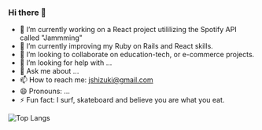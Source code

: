 ### Hi there 👋

- 🔭 I’m currently working on a React project utililizing the Spotify API called "Jammming"
- 🌱 I’m currently improving my Ruby on Rails and React skills.
- 👯 I’m looking to collaborate on education-tech, or e-commerce projects.
- 🤔 I’m looking for help with ...
- 💬 Ask me about ...
- 📫 How to reach me: jshizuki@gmail.com
- 😄 Pronouns: ...
- ⚡ Fun fact: I surf, skateboard and believe you are what you eat.


![Top Langs](https://github-readme-stats.vercel.app/api/top-langs/?username=jshizuki&layout=compact&exclude_repo=my-new-theme)

<!--
**jshizuki/jshizuki** is a ✨ _special_ ✨ repository because its `README.md` (this file) appears on your GitHub profile.
